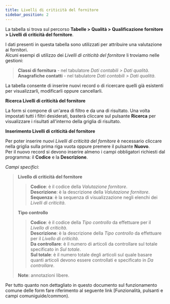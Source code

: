 ```yaml
---
title: Livelli di criticità del fornitore
sidebar_position: 2
---
```


La tabella si trova sul percorso **Tabelle > Qualità > Qualificazione fornitore > Livelli di criticità del fornitore**.

I dati presenti in questa tabella sono utilizzati per attribuire una valutazione ai fornitori.   
Alcuni esempi di utilizzo dei *Livelli di criticità del fornitore* li troviamo nelle gestioni:
> **Classi di fornitura** - nel tabulatore *Dati contabili > Dati qualità*.   
> **Anagrafiche contatti** - nel tabulatore *Dati contabili > Dati qualità*.   

La tabella consente di inserire nuovi record o di ricercare quelli già esistenti per visualizzarli, modificarli oppure cancellarli.

**Ricerca Livelli di criticità del fornitore**

La form si compone di un'area di filtro e da una di risultato. Una volta impostati tutti i filtri desiderati, basterà cliccare sul pulsante **Ricerca** per visualizzare i risultati all'interno della griglia di risultato.

**Inserimento Livelli di criticità del fornitore**

Per poter inserire nuovi *Livelli di criticità del fornitore* è necessario cliccare nella griglia sulla prima riga vuota oppure premere il pulsante **Nuovo**.   
Per il nuovo record si devono inserire almeno i campi obbligatori richiesti dal programma: il **Codice** e la **Descrizione**.

*Campi specifici*: 

> **Livello di criticità del fornitore**   
>> **Codice**: è il codice della *Valutazione fornitore*.   
>> **Descrizione**: è la descrizione della *Valutazione fornitore*.   
>> **Sequenza**: è la sequenza di visualizzazione negli elenchi dei *Livelli di criticità*.   
>
> **Tipo controllo**   
>> **Codice**: è il codice della *Tipo controllo* da effettuare per il *Livello di criticità*.   
>> **Descrizione**: è la descrizione della *Tipo controllo* da effettuare per il *Livello di criticità*.   
>> **Da controllare**: è il numero di articoli da controllare sul totale specificato in *Sul totale*.   
>> **Sul totale**: è il numero totale degli articoli sul quale basare quanti articoli devono essere controllati e specificato in *Da controllare*.   
>
> **Note**: annotazioni libere.

Per tutto quanto non dettagliato in questo documento sul funzionamento comune delle form fare riferimento al seguente link [Funzionalità, pulsanti e campi comuniguide/common).